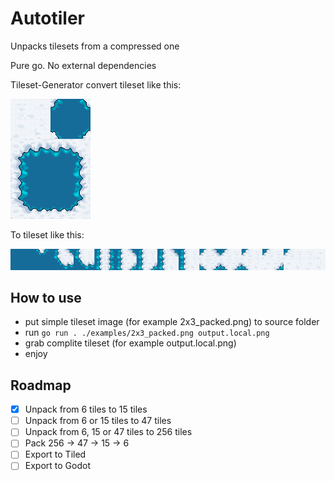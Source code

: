 # Autotiler
Unpacks tilesets from a compressed one

Pure go. No external dependencies

Tileset-Generator convert tileset like this:

![packed](./examples/2x3_packed.png)

To tileset like this:

![complete](examples/output/tileset/output.15.png)

## How to use
* put simple tileset image (for example 2x3_packed.png) to source folder
* run
  ```go run . ./examples/2x3_packed.png output.local.png```
* grab complite tileset (for example output.local.png)
* enjoy

## Roadmap
- [x] Unpack from 6 tiles to 15 tiles
- [ ] Unpack from 6 or 15 tiles to 47 tiles
- [ ] Unpack from 6, 15 or 47 tiles to 256 tiles
- [ ] Pack 256 -> 47 -> 15 -> 6
- [ ] Export to Tiled
- [ ] Export to Godot